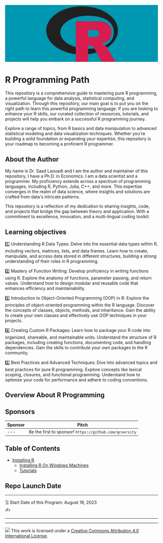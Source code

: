 <div align="center">
  <img src="./assets/rlogoteal2.png">
</div>


R Programming Path
================
This repository is a comprehensive guide to mastering pure R programming, a powerful language for data analysis, statistical computing, and visualization. Through this repository, our main goal is to put you on the right path to learn this powerful programming language. If you are looking to enhance your R skills, our curated collection of resources, tutorials, and projects will help you embark on a successful R programming journey.

Explore a range of topics, from R basics and data manipulation to advanced statistical modeling and data visualization techniques. Whether you're building a solid foundation or expanding your expertise, this repository is your roadmap to becoming a proficient R programmer.

## About the Author 
My name is Dr. Saad Laouadi and I am the author and maintainer of this repository, I have a Ph.D. in Economics. I am a data scientist and a programmer. My proficiency extends across a spectrum of programming languages, including R, Python, Julia, C++, and more. This expertise converges in the realm of data science, where insights and solutions are crafted from data's intricate patterns.
 
This repository is a reflection of my dedication to sharing insights, code, and projects that bridge the gap between theory and application. With a commitment to excellence, innovation, and a multi-lingual coding toolkit. 


## Learning objectives

:one: Understanding R Data Types: Delve into the essential data types within R, including vectors, matrices, lists, and data frames. Learn how to create, manipulate, and access data stored in different structures, building a strong understanding of their roles in R programming.

:two: Mastery of Function Writing: Develop proficiency in writing functions using R. Explore the anatomy of functions, parameter passing, and return values. Understand how to design modular and reusable code that enhances efficiency and maintainability.

:three: Introduction to Object-Oriented Programming (OOP) in R: Explore the principles of object-oriented programming within the R language. Discover the concepts of classes, objects, methods, and inheritance. Gain the ability to create your own classes and effectively use OOP techniques in your projects.

:four: Creating Custom R Packages: Learn how to package your R code into organized, shareable, and maintainable units. Understand the structure of R packages, including creating functions, documenting code, and handling dependencies. Gain the skills to contribute your own packages to the R community.

:five: Best Practices and Advanced Techniques: Dive into advanced topics and best practices for pure R programming. Explore concepts like lexical scoping, closures, and functional programming. Understand how to optimize your code for performance and adhere to coding conventions.

## Overview About R Programming


## Sponsors

| Sponsor | Pitch |
| --- | --- |
| --- | Be the first to sponsor! `https://github.com/qcversity` |



## Table of Contents

- [Installing R](https://github.com/qcversity/RProgrammingPath/blob/main/InstallingR.md)
  - [Installing R On Windows Machines](https://github.com/qcversity/RProgrammingPath/blob/cd7d845f69d82e29e8b02177abba56509f59732b/01.%20REnvSetup/01.%2001.%20Installing%20R%20on%20Windows%20.html)   
  - [Tutorials](#tutorials)
 




## Repo Launch Date

-----

:spiral_calendar: Start Date of this Program: August 19, 2023      
:writing_hand:   

-----

-----

![](https://i.creativecommons.org/l/by/4.0/88x31.png)  This work is
licensed under a [Creative Commons Attribution 4.0 International
License](https://creativecommons.org/licenses/by/4.0/).
